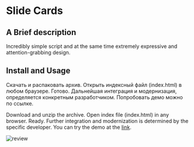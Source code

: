 # Slide Cards

## A Brief description

Incredibly simple script and at the same time extremely expressive and attention-grabbing design.

## Install and Usage

Скачать и распаковать архив. Открыть индексный файл (index.html) в любом браузере. Готово.
Дальнейшая интеграция и модернизация, определяется конкретным разработчиком.
Попробовать демо можно по ссылке.

Download and unzip the archive. Open index file (index.html) in any browser. Ready.
Further integration and modernization is determined by the specific developer.
You can try the demo at the [link](https://alekstar79.github.io/cards/).

![review](./assets/review.gif)
